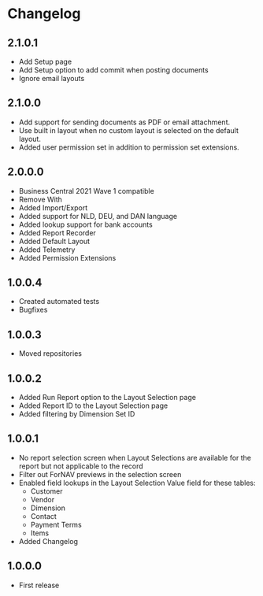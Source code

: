 # Changelog

## 2.1.0.1
* Add Setup page
* Add Setup option to add commit when posting documents
* Ignore email layouts

## 2.1.0.0
* Add support for sending documents as PDF or email attachment.
* Use built in layout when no custom layout is selected on the default layout.
* Added user permission set in addition to permission set extensions.

## 2.0.0.0
* Business Central 2021 Wave 1 compatible
* Remove With
* Added Import/Export
* Added support for NLD, DEU, and DAN language
* Added lookup support for bank accounts
* Added Report Recorder
* Added Default Layout
* Added Telemetry
* Added Permission Extensions

## 1.0.0.4
* Created automated tests
* Bugfixes

## 1.0.0.3
* Moved repositories

## 1.0.0.2
* Added Run Report option to the Layout Selection page
* Added Report ID to the Layout Selection page
* Added filtering by Dimension Set ID

## 1.0.0.1
* No report selection screen when Layout Selections are available for the report but not applicable to the record
* Filter out ForNAV previews in the selection screen
* Enabled field lookups in the Layout Selection Value field for these tables:
  * Customer
  * Vendor
  * Dimension
  * Contact
  * Payment Terms
  * Items
* Added Changelog 

## 1.0.0.0
* First release


